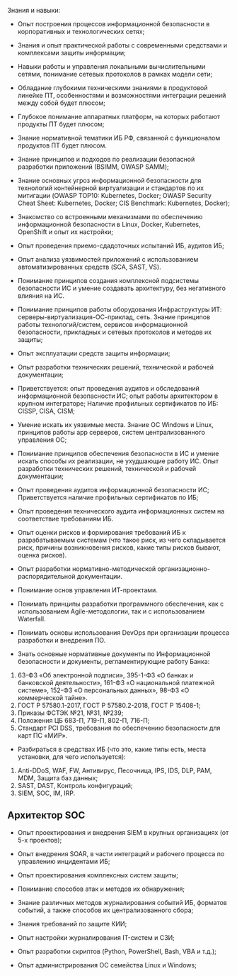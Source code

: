 Знания и навыки:

- Опыт построения процессов информационной безопасности в корпоративных и технологических сетях;
- Знания и опыт практической работы с современными средствами и комплексами защиты информации;
- Навыки работы и управления локальными вычислительными сетями, понимание сетевых протоколов в рамках модели сети;
- Обладание глубокими техническими знаниями в продуктовой линейке ПТ, особенностями и возможностями интеграции решений между собой будет плюсом;
- Глубокое понимание аппаратных платформ, на которых работают продукты ПТ будет плюсом;
- Знание нормативной тематики ИБ РФ, связанной с функционалом продуктов ПТ будет плюсом.

- Знание принципов и подходов по реализации безопасной разработки приложений (ВSIMM, OWASP SAMM);
- Знание основных угроз информационной безопасности для технологий контейнерной виртуализации и стандартов по их митигации (OWASP TOP10: Kubernetes, Docker; OWASP Security Cheat Sheet: Kubernetes, Docker; CIS Benchmark: Kubernetes, Docker);
- Знакомство со встроенными механизмами по обеспечению информационной безопасности в Linux, Docker, Kubernetes, OpenShift и опыт их настройки;
- Опыт проведения приемо-сдадоточных испытаний ИБ, аудитов ИБ;
- Опыт анализа уязвимостей приложений с использованием автоматизированных средств (SCA, SAST, VS).

- Понимание принципов создания комплексной подсистемы безопасности ИС и умение создавать архитектуру, без негативного влияния на ИС.
- Понимание принципов работы оборудования Инфраструктуры ИТ: серверы-виртуализация-ОС-приклад, сеть. Знание принципов работы технологий/систем, сервисов информационной безопасности, прикладных и сетевых протоколов и методов их защиты;
- Опыт эксплуатации средств защиты информации;
- Опыт разработки технических решений, технической и рабочей документации;
- Приветствуется: опыт проведения аудитов и обследований информационной безопасности ИС; опыт работы архитектором в крупном интеграторе; Наличие профильных сертификатов по ИБ: CISSP, CISA, CISM;
- Умение искать их уязвимые места. Знание ОС Windows и Linux, принципов работы app серверов, систем централизованного управления ОС;
- Понимание принципов обеспечения безопасности в ИС и умение искать способы их реализации, не ухудшающие работу ИС. Опыт разработки технических решений, технической и рабочей документации;
- Опыт проведения аудитов информационной безопасности ИС; Приветствуется наличие профильных сертификатов по ИБ;

- Опыт проведения технического аудита информационных систем на соответствие требованиям ИБ.
- Опыт оценки рисков и формирования требований ИБ к разрабатываемым системам (что такое риск, из чего складывается риск, причины возникновения рисков, какие типы рисков бывают, оценка рисков).
- Опыт разработки нормативно-методической организационно-распорядительной документации.
- Понимание основ управления ИТ-проектами.
- Понимать принципы разработки программного обеспечения, как с использованием Agile-методологии, так и с использованием Waterfall.
- Понимать основы использования DevOps при организации процесса разработки и внедрения ПО.

- Знать основные нормативные документы по Информационной безопасности и документы, регламентирующие работу Банка:

1. 63-ФЗ «Об электронной подписи», 395-1-ФЗ «О банках и банковской деятельности», 161-ФЗ «О национальной платежной системе», 152-ФЗ «О персональных данных», 98-ФЗ «О коммерческой тайне».
2. ГОСТ Р 57580.1-2017, ГОСТ Р 57580.2-2018, ГОСТ Р 15408-1;
3. Приказы ФСТЭК №21, №31, №239;
4. Положения ЦБ 683-П, 719-П, 802-П, 716-П;
5. Стандарт PCI DSS, требования по обеспечению безопасности для карт ПС «МИР».

- Разбираться в средствах ИБ (что это, какие типы есть, места установки, для чего используется):

1. Anti-DDoS, WAF, FW, Антивирус, Песочница, IPS, IDS, DLP, PAM, MDM, Защита баз данных;
2. SAST, DAST, Контроль конфигураций;
3. SIEM, SOC, IM, IRP.

## Архитектор SOC

- Опыт проектирования и внедрения SIEM в крупных организациях (от 5-х проектов);
- Опыт внедрения SOAR, в части интеграций и рабочего процесса по управлению инцидентами ИБ;
- Опыт проектирования комплексных систем защиты;
- Понимание способов атак и методов их обнаружения;

- Знание различных методов журналирования событий ИБ, форматов событий, а также способов их централизованного сбора;
- Знания требований по защите КИИ;

- Опыт настройки журналирования IT-систем и СЗИ;
- Опыт разработки скриптов (Python, PowerShell, Bash, VBA и т.д.);
- Опыт администрирования ОС семейства Linux и Windows;
